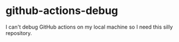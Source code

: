 # github-actions-debug

I can't debug GitHub actions on my local machine so I need this silly repository.

